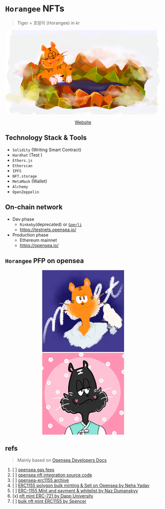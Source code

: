# `Horangee` NFTs
> Tiger = 호랑이 (Horangee) in kr


<div align="center">

<img src="assets/images/main_horang.png" />

<a href="https://metiger.cafe24.com/home/">Website</a>

</div>

## Technology Stack & Tools

- `Solidity` (Writing Smart Contract)
- `Hardhat` (Test )
- `Ethers.js`
- `Etherscan`
- `IPFS`
- `NFT.storage`
- `MetaMask` (Wallet)
- `Alchemy`
- `OpenZeppelin`

## On-chain network

- Dev phase
    - `Rinkeby`(deprecated) or [`Goerli`](https://goerli.net/)
    - https://testnets.opensea.io/
- Production phase
    - Ethereum mainnet
    - https://opensea.io/

## `Horangee` PFP  on opensea


<div align="center">

<img style="width:265px;height:265px" src="assets/images/horang.png" />
<img style="width:265px;height:265px" src="assets/images/horang2.jpeg" />

</div>


## refs
> Mainly based on [Opensea Developers Docs](https://docs.opensea.io/docs/creating-an-nft-contract)

1. [ ] [opensea gas fees](https://opensea.io/learn/nft-gas-fees)
2. [ ] [opensea nft integration source code](https://github.com/ProjectOpenSea/opensea-creatures)
3. [ ] [opensea-erc1155 archive](https://github.com/ProjectOpenSea/opensea-erc1155)
4. [ ] [ERC1155 polygon bulk minting & Sell on Opensea by Neha Yadav](https://www.youtube.com/watch?v=KbhiAaRdgwc)
5. [ ] [ERC-1155 Mint and payment & whitelist by Naz Dumanskyy](https://www.youtube.com/watch?v=wYOPh8TX_Tw)
6. [x] [nft mint ERC-721 by Dapp University](https://www.youtube.com/watch?v=94kkXt3AoNA)
7. [ ] [bulk nft mint ERC1155 by Spencer](https://www.youtube.com/watch?v=yIdBf-poFFs&t=152s)

